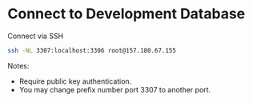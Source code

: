 # Connect to Development Database
Connect via SSH
``` bash
ssh -NL 3307:localhost:3306 root@157.180.67.155
```
Notes:
- Require public key authentication.
- You may change prefix number port 3307 to another port.